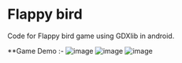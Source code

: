 # Flappy bird

Code for Flappy bird game using GDXlib in android.

**Game Demo :-
![image](https://user-images.githubusercontent.com/42302678/107854789-58b4af80-6e44-11eb-88f1-eb54ec88ab38.png)
![image](https://user-images.githubusercontent.com/42302678/107854881-f8723d80-6e44-11eb-9341-09f05d540f85.png)
![image](https://user-images.githubusercontent.com/42302678/107854892-13dd4880-6e45-11eb-9965-effb3ea415cf.png)










